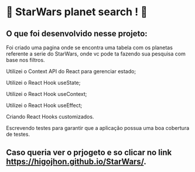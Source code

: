 # :construction: StarWars planet search ! :construction:

## O que foi desenvolvido nesse projeto:

Foi criado uma pagina onde se encontra uma tabela com os planetas referente a serie do StarWars, onde vc pode ta fazendo sua pesquisa com base nos filtros.

Utilizei o Context API do React para gerenciar estado;

Utilizei o React Hook useState;

Utilizei o React Hook useContext;

Utilizei o React Hook useEffect;

Criando React Hooks customizados.

Escrevendo testes para garantir que a aplicação possua uma boa cobertura de testes.

## Caso queria ver o prjogeto e so clicar no link https://higojhon.github.io/StarWars/.